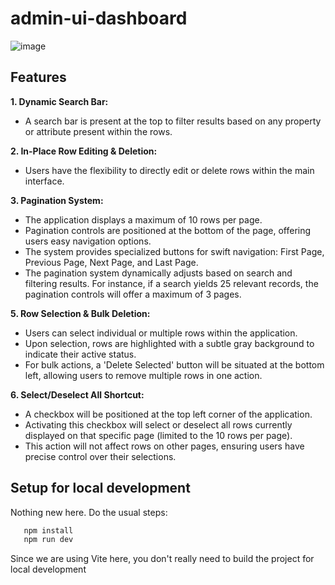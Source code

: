 # admin-ui-dashboard

![image](https://github.com/clinckzone/admin-dashboard-ui/assets/28980632/5a91049c-871b-4d2a-8d1a-2acbf3e51ed1)

## Features

**1. Dynamic Search Bar:**

- A search bar is present at the top to filter results based on any property or attribute present within the rows.

**2. In-Place Row Editing & Deletion:**

- Users have the flexibility to directly edit or delete rows within the main interface.

**3. Pagination System:**

- The application displays a maximum of 10 rows per page.
- Pagination controls are positioned at the bottom of the page, offering users easy navigation options.
- The system provides specialized buttons for swift navigation: First Page, Previous Page, Next Page, and Last Page.
- The pagination system dynamically adjusts based on search and filtering results. For instance, if a search yields 25 relevant records, the pagination controls will offer a maximum of 3 pages.

**5. Row Selection & Bulk Deletion:**

- Users can select individual or multiple rows within the application.
- Upon selection, rows are highlighted with a subtle gray background to indicate their active status.
- For bulk actions, a 'Delete Selected' button will be situated at the bottom left, allowing users to remove multiple rows in one action.

**6. Select/Deselect All Shortcut:**

- A checkbox will be positioned at the top left corner of the application.
- Activating this checkbox will select or deselect all rows currently displayed on that specific page (limited to the 10 rows per page).
- This action will not affect rows on other pages, ensuring users have precise control over their selections.

## Setup for local development

Nothing new here. Do the usual steps:

```js
   npm install
   npm run dev
```

Since we are using Vite here, you don't really need to build the project for local development
